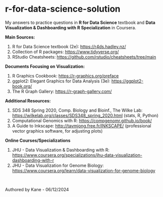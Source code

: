 # r-for-data-science-solution

My answers to practice questions in **R for Data Science** textbook and **Data Visualization & Dashboarding with R Specialization** in Coursera.

**Main Sources:**
1. R for Data Science textbook (2e): https://r4ds.hadley.nz/
2. Collection of R packages: https://www.tidyverse.org/
3. RStudio Cheatsheets: https://github.com/rstudio/cheatsheets/tree/main

**Documents Focusing on Visualization:**
1. R Graphics Cookbook: https://r-graphics.org/preface
2. ggplot2: Elegant Graphics for Data Analysis (3e): https://ggplot2-book.org/
3. The R Graph Gallery: https://r-graph-gallery.com/

**Additional Resources:**
1. SDS 348 Spring 2020, Comp. Biology and Bioinf., The Wilke Lab: https://wilkelab.org/classes/SDS348_spring_2020.html (stats, R, Python)
2. Computational Genomics with R: https://compgenomr.github.io/book/
3. A Guide to Inkscape: http://tavmjong.free.fr/INKSCAPE/ (professional vector graphics software, for adjusting plots)

**Online Courses/Specializations**
1. JHU - Data Visualization & Dashboarding with R: https://www.coursera.org/specializations/jhu-data-visualization-dashboarding-with-r
2. JHU - Data Visualization for Genome Biology: https://www.coursera.org/learn/data-visualization-for-genome-biology

<br />

Authored by Kane - 06/12/2024
